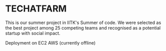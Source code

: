 # TECHATFARM

This is our summer project in IITK's Summer of code. We were selected as the best project among 25 competing teams and recognised as a potential startup with social impact.

Deployment on EC2 AWS (currently offline)

<!-- links: http://ec2-52-15-97-130.us-east-2.compute.amazonaws.com/dbms/ -->
<!-- shortened link: https://tinyurl.com/techatfarm -->
<!-- facebook: https://www.facebook.com/techatfarm/ -->
